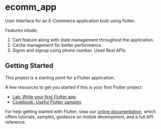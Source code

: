 # ecomm_app

User Interface for an E-Commerce application built using flutter. 

Features inlude:
1. Cart feature along with state management throughout the application.
2. Cache management for better performance.
3. Signin and signup using phone number. Used Rest APIs.

## Getting Started

This project is a starting point for a Flutter application.

A few resources to get you started if this is your first Flutter project:

- [Lab: Write your first Flutter app](https://flutter.dev/docs/get-started/codelab)
- [Cookbook: Useful Flutter samples](https://flutter.dev/docs/cookbook)

For help getting started with Flutter, view our
[online documentation](https://flutter.dev/docs), which offers tutorials,
samples, guidance on mobile development, and a full API reference.
